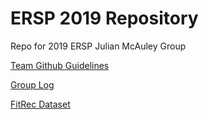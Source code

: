 # ERSP 2019 Repository

Repo for 2019 ERSP Julian McAuley Group

[Team Github Guidelines](https://docs.google.com/document/d/1hM76ivYA4GdZv6I_8XzfL5JcnZCcTpRgF1hnmmYNBvA/edit?usp=sharing)

[Group Log](https://docs.google.com/document/d/1qZoHvj9kqpAor6jAX4osS41Bw0bYy1Tnu_N-R5BYobI/edit)

[FitRec Dataset](https://sites.google.com/eng.ucsd.edu/fitrec-project/home)
